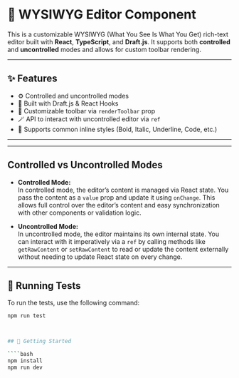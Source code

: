 # 📝 WYSIWYG Editor Component

This is a customizable WYSIWYG (What You See Is What You Get) rich-text editor built with **React**, **TypeScript**, and **Draft.js**. It supports both **controlled** and **uncontrolled** modes and allows for custom toolbar rendering.

---

## ✨ Features

- ⚙️ Controlled and uncontrolled modes
- 🧠 Built with Draft.js & React Hooks
- 🧩 Customizable toolbar via `renderToolbar` prop
- 🪄 API to interact with uncontrolled editor via `ref`
- 💅 Supports common inline styles (Bold, Italic, Underline, Code, etc.)

---

---

## Controlled vs Uncontrolled Modes

- **Controlled Mode:**  
  In controlled mode, the editor’s content is managed via React state. You pass the content as a `value` prop and update it using `onChange`. This allows full control over the editor’s content and easy synchronization with other components or validation logic.

- **Uncontrolled Mode:**  
  In uncontrolled mode, the editor maintains its own internal state. You can interact with it imperatively via a `ref` by calling methods like `getRawContent` or `setRawContent` to read or update the content externally without needing to update React state on every change.

---

## 🧪 Running Tests

To run the tests, use the following command:

`````bash
npm run test



## 🚀 Getting Started

````bash
npm install
npm run dev

`````
